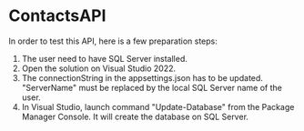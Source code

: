 # ContactsAPI

In order to test this API, here is a few preparation steps:
1. The user need to have SQL Server installed. 
2. Open the solution on Visual Studio 2022.
3. The connectionString in the appsettings.json has to be updated.
   "ServerName" must be replaced by the local SQL Server name of the user.
4. In Visual Studio, launch command "Update-Database" from the Package Manager Console.
   It will create the database on SQL Server.

